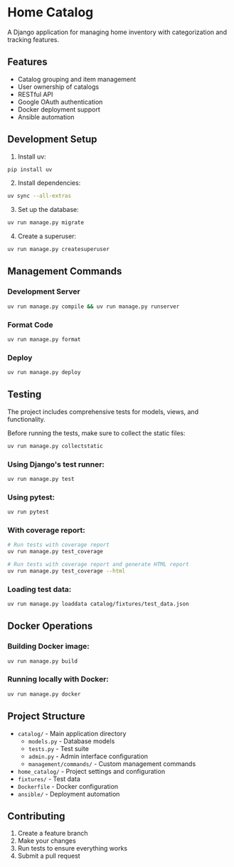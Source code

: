 # Home Catalog

A Django application for managing home inventory with categorization and tracking features.

## Features

- Catalog grouping and item management
- User ownership of catalogs
- RESTful API
- Google OAuth authentication
- Docker deployment support
- Ansible automation

## Development Setup

1. Install uv:
```bash
pip install uv
```

2. Install dependencies:
```bash
uv sync --all-extras
```

3. Set up the database:
```bash
uv run manage.py migrate
```

4. Create a superuser:
```bash
uv run manage.py createsuperuser
```

## Management Commands

### Development Server
```bash
uv run manage.py compile && uv run manage.py runserver
```

### Format Code
```bash
uv run manage.py format
```

### Deploy
```bash
uv run manage.py deploy
```

## Testing

The project includes comprehensive tests for models, views, and functionality.

Before running the tests, make sure to collect the static files:
```bash
uv run manage.py collectstatic
```

### Using Django's test runner:
```bash
uv run manage.py test
```

### Using pytest:
```bash
uv run pytest
```

### With coverage report:
```bash
# Run tests with coverage report
uv run manage.py test_coverage

# Run tests with coverage report and generate HTML report
uv run manage.py test_coverage --html
```

### Loading test data:
```bash
uv run manage.py loaddata catalog/fixtures/test_data.json
```

## Docker Operations

### Building Docker image:
```bash
uv run manage.py build
```

### Running locally with Docker:
```bash
uv run manage.py docker
```

## Project Structure

- `catalog/` - Main application directory
  - `models.py` - Database models
  - `tests.py` - Test suite
  - `admin.py` - Admin interface configuration
  - `management/commands/` - Custom management commands
- `home_catalog/` - Project settings and configuration
- `fixtures/` - Test data
- `Dockerfile` - Docker configuration
- `ansible/` - Deployment automation

## Contributing

1. Create a feature branch
2. Make your changes
3. Run tests to ensure everything works
4. Submit a pull request
